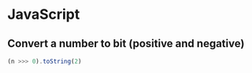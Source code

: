# JavaScript

## Convert a number to bit (positive and negative)

```javascript
(n >>> 0).toString(2)
```
